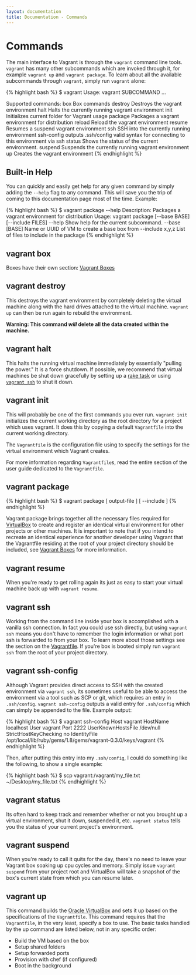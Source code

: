 ```yaml
---
layout: documentation
title: Documentation - Commands
---
```

# Commands

The main interface to Vagrant is through the `vagrant` command line tools. `vagrant`
has many other subcommands which are invoked through it, for example `vagrant up` and
`vagrant package`. To learn about all the available subcommands through `vagrant`, simply
run `vagrant` alone:

{% highlight bash %}
$ vagrant
Usage: vagrant SUBCOMMAND ...

Supported commands:
    box                 Box commands
    destroy             Destroys the vagrant environment
    halt                Halts the currently running vagrant environment
    init                Initializes current folder for Vagrant usage
    package             Packages a vagrant environment for distribution
    reload              Reload the vagrant environment
    resume              Resumes a suspend vagrant environment
    ssh                 SSH into the currently running environment
    ssh-config          outputs .ssh/config valid syntax for connecting to this environment via ssh
    status              Shows the status of the current environment.
    suspend             Suspends the currently running vagrant environment
    up                  Creates the vagrant environment
{% endhighlight %}

## Built-in Help

You can quickly and easily get help for any given command by simply adding the
`--help` flag to any command. This will save you the trip of coming to
this documentation page most of the time. Example:

{% highlight bash %}
$ vagrant package --help
Description: Packages a vagrant environment for distribution
Usage: vagrant package [--base BASE] [--include FILES]
        --help                       Show help for the current subcommand.
        --base [BASE]                Name or UUID of VM to create a base box from
        --include x,y,z              List of files to include in the package
{% endhighlight %}

<a name="vagrant-box"> </a>
## vagrant box

Boxes have their own section: [Vagrant Boxes](/docs/boxes.html)

<a name="vagrant-destroy"> </a>
## vagrant destroy

This destroys the vagrant environment by completely deleting the virtual machine
along with the hard drives attached to the virtual machine. `vagrant up` can then
be run again to rebuild the environment.

**Warning: This command _will_ delete all the data created within the machine.**

<a name="vagrant-halt"> </a>
## vagrant halt

This halts the running virtual machine immediately by essentially "pulling the power."
It is a force shutdown. If possible, we recommend that virtual machines be shut down
gracefully by setting up a [rake task](/docs/rake.html) or using [`vagrant ssh`](#vagrant-ssh) to shut it down.

<a name="vagrant-init"> </a>
## vagrant init

This will probably be one of the first commands you ever run. `vagrant init` initializes
the current working directory as the root directory for a project which uses vagrant. It
does this by copying a default `Vagrantfile` into the current working directory.

The `Vagrantfile` is the configuration file using to specify the settings for the virtual
environment which Vagrant creates.

For more information regarding `Vagrantfile`s, read the entire section of the user
guide dedicated to the `Vagrantfile`.

<a name="vagrant-package"> </a>
## vagrant package

{% highlight bash %}
$ vagrant package [ output-file ] [ --include ]
{% endhighlight %}

Vagrant package brings together all the necessary files required for [VirtualBox](http://www.virtualbox.org) to create
and register an identical virtual environment for other projects or other machines. It is important to note
that if you intend to recreate an identical experience for another developer using Vagrant that the Vagrantfile
residing at the root of your project directory should be included, see [Vagrant Boxes](/docs/boxes.html#creating-a-box) for more information.

<a name="vagrant-resume"> </a>
## vagrant resume

When you're ready to get rolling again its just as easy to start your virtual machine back up with
`vagrant resume`.

<a name="vagrant-ssh"> </a>
## vagrant ssh

Working from the command line inside your box is accomplished with a vanilla ssh connection. In fact
you could use ssh directly, but using `vagrant ssh` means you don't have to remember the login information
or what port ssh is forwarded to from your box. To learn more about those settings see the section on the [Vagrantfile](/docs/vagrantfile.html).
If you're box is booted simply run `vagrant ssh` from the root of your project directory.

<a name="vagrant-ssh-config"> </a>
## vagrant ssh-config

Although Vagrant provides direct access to SSH with the created environment via `vagrant ssh`, its
sometimes useful to be able to access the environment via a tool such as SCP or git, which requires
an entry in `.ssh/config`. `vagrant ssh-config` outputs a valid entry for `.ssh/config` which can
simply be appended to the file. Example output:

{% highlight bash %}
$ vagrant ssh-config
Host vagrant
  HostName localhost
  User vagrant
  Port 2222
  UserKnownHostsFile /dev/null
  StrictHostKeyChecking no
  IdentityFile /opt/local/lib/ruby/gems/1.8/gems/vagrant-0.3.0/keys/vagrant
{% endhighlight %}

Then, after putting this entry into my `.ssh/config`, I could do something like the following,
to show a single example:

{% highlight bash %}
$ scp vagrant:/vagrant/my_file.txt ~/Desktop/my_file.txt
{% endhighlight %}

<a name="vagrant-status"> </a>
## vagrant status

Its often hard to keep track and remember whether or not you brought up a virtual environment, shut
it down, suspended it, etc. `vagrant status` tells you the status of your current project's environment.

<a name="vagrant-suspend"> </a>
## vagrant suspend

When you're ready to call it quits for the day, there's no need to leave your Vagrant box soaking
up cpu cycles and memory. Simply issue `vagrant suspend` from your project root and VirtualBox will
take a snapshot of the box's current state from which you can resume later.

<a name="vagrant-up"> </a>
## vagrant up

This command builds the [Oracle VirtualBox](http://www.virtualbox.org) and sets it up based
on the specifications of the `Vagrantfile`. This command requires that the `Vagrantfile`,
in the very least, specify a box to use. The basic tasks handled by the up command are
listed below, not in any specific order:

* Build the VM based on the box
* Setup shared folders
* Setup forwarded ports
* Provision with chef (if configured)
* Boot in the background



